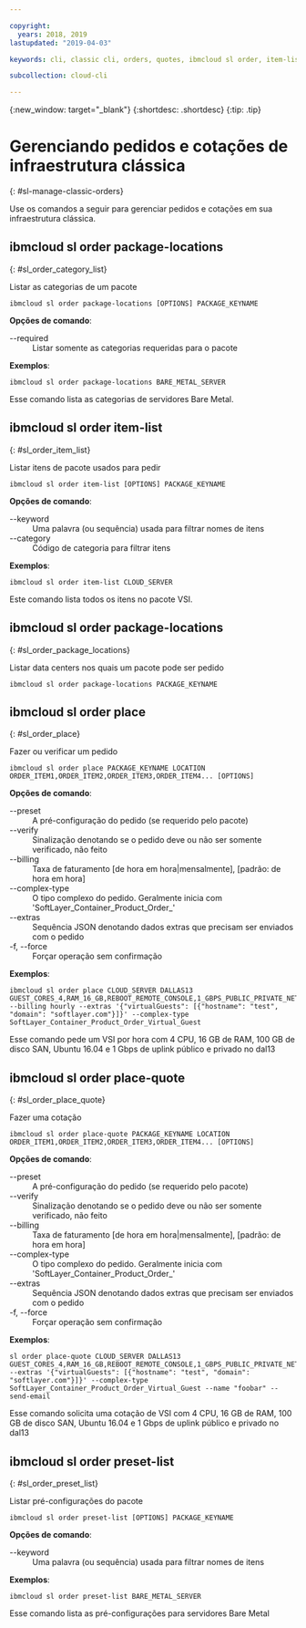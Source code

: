 ```yaml
---

copyright:
  years: 2018, 2019
lastupdated: "2019-04-03"

keywords: cli, classic cli, orders, quotes, ibmcloud sl order, item-list, package-locations, manage orders cli, manage quotes cli

subcollection: cloud-cli

---
```


{:new_window: target="_blank"}
{:shortdesc: .shortdesc}
{:tip: .tip}

# Gerenciando pedidos e cotações de infraestrutura clássica
{: #sl-manage-classic-orders}

Use os comandos a seguir para gerenciar pedidos e cotações em sua infraestrutura clássica.

## ibmcloud sl order package-locations
{: #sl_order_category_list}

Listar as categorias de um pacote
```
ibmcloud sl order package-locations [OPTIONS] PACKAGE_KEYNAME
```

<strong>Opções de comando</strong>:
<dl>
<dt>--required</dt>
<dd>Listar somente as categorias requeridas para o pacote</dd>
</dl>

**Exemplos**:
```
ibmcloud sl order package-locations BARE_METAL_SERVER
```
Esse comando lista as categorias de servidores Bare Metal.

## ibmcloud sl order item-list
{: #sl_order_item_list}

Listar itens de pacote usados para pedir
```
ibmcloud sl order item-list [OPTIONS] PACKAGE_KEYNAME
```

<strong>Opções de comando</strong>:
<dl>
<dt>--keyword</dt>
<dd>Uma palavra (ou sequência) usada para filtrar nomes de itens</dd>
<dt>--category</dt>
<dd>Código de categoria para filtrar itens</dd>
</dl>

**Exemplos**:
```
ibmcloud sl order item-list CLOUD_SERVER
```
Este comando lista todos os itens no pacote VSI.

## ibmcloud sl order package-locations
{: #sl_order_package_locations}

Listar data centers nos quais um pacote pode ser pedido
```
ibmcloud sl order package-locations PACKAGE_KEYNAME
```

## ibmcloud sl order place
{: #sl_order_place}

Fazer ou verificar um pedido
```
ibmcloud sl order place PACKAGE_KEYNAME LOCATION ORDER_ITEM1,ORDER_ITEM2,ORDER_ITEM3,ORDER_ITEM4... [OPTIONS]
```

<strong>Opções de comando</strong>:
<dl>
<dt>--preset</dt>
<dd>A pré-configuração do pedido (se requerido pelo pacote)</dd>
<dt>--verify</dt>
<dd>Sinalização denotando se o pedido deve ou não ser somente verificado, não feito</dd>
<dt>--billing</dt>
<dd>Taxa de faturamento [de hora em hora|mensalmente], [padrão: de hora em hora]</dd>
<dt>--complex-type</dt>
<dd>O tipo complexo do pedido. Geralmente inicia com 'SoftLayer_Container_Product_Order_'</dd>
<dt>--extras</dt>
<dd>Sequência JSON denotando dados extras que precisam ser enviados com o pedido</dd>
<dt>-f, --force</dt>
<dd>Forçar operação sem confirmação</dd>
</dl>

**Exemplos**:
```
ibmcloud sl order place CLOUD_SERVER DALLAS13 GUEST_CORES_4,RAM_16_GB,REBOOT_REMOTE_CONSOLE,1_GBPS_PUBLIC_PRIVATE_NETWORK_UPLINKS,BANDWIDTH_0_GB_2,1_IP_ADDRESS,GUEST_DISK_100_GB_SAN,OS_UBUNTU_16_04_LTS_XENIAL_XERUS_MINIMAL_64_BIT_FOR_VSI,MONITORING_HOST_PING,NOTIFICATION_EMAIL_AND_TICKET,AUTOMATED_NOTIFICATION,UNLIMITED_SSL_VPN_USERS_1_PPTP_VPN_USER_PER_ACCOUNT,NESSUS_VULNERABILITY_ASSESSMENT_REPORTING --billing hourly --extras '{"virtualGuests": [{"hostname": "test", "domain": "softlayer.com"}]}' --complex-type SoftLayer_Container_Product_Order_Virtual_Guest
```
Esse comando pede um VSI por hora com 4 CPU, 16 GB de RAM, 100 GB de disco SAN, Ubuntu 16.04 e 1 Gbps de uplink público e privado no dal13

## ibmcloud sl order place-quote
{: #sl_order_place_quote}

Fazer uma cotação
```
ibmcloud sl order place-quote PACKAGE_KEYNAME LOCATION ORDER_ITEM1,ORDER_ITEM2,ORDER_ITEM3,ORDER_ITEM4... [OPTIONS]
```

<strong>Opções de comando</strong>:
<dl>
<dt>--preset</dt>
<dd>A pré-configuração do pedido (se requerido pelo pacote)</dd>
<dt>--verify</dt>
<dd>Sinalização denotando se o pedido deve ou não ser somente verificado, não feito</dd>
<dt>--billing</dt>
<dd>Taxa de faturamento [de hora em hora|mensalmente], [padrão: de hora em hora]</dd>
<dt>--complex-type</dt>
<dd>O tipo complexo do pedido. Geralmente inicia com 'SoftLayer_Container_Product_Order_'</dd>
<dt>--extras</dt>
<dd>Sequência JSON denotando dados extras que precisam ser enviados com o pedido</dd>
<dt>-f, --force</dt>
<dd>Forçar operação sem confirmação</dd>
</dl>

**Exemplos**:
```
sl order place-quote CLOUD_SERVER DALLAS13 GUEST_CORES_4,RAM_16_GB,REBOOT_REMOTE_CONSOLE,1_GBPS_PUBLIC_PRIVATE_NETWORK_UPLINKS,BANDWIDTH_0_GB_2,1_IP_ADDRESS,GUEST_DISK_100_GB_SAN,OS_UBUNTU_16_04_LTS_XENIAL_XERUS_MINIMAL_64_BIT_FOR_VSI,MONITORING_HOST_PING,NOTIFICATION_EMAIL_AND_TICKET,AUTOMATED_NOTIFICATION,UNLIMITED_SSL_VPN_USERS_1_PPTP_VPN_USER_PER_ACCOUNT,NESSUS_VULNERABILITY_ASSESSMENT_REPORTING --extras '{"virtualGuests": [{"hostname": "test", "domain": "softlayer.com"}]}' --complex-type SoftLayer_Container_Product_Order_Virtual_Guest --name "foobar" --send-email
```
Esse comando solicita uma cotação de VSI com 4 CPU, 16 GB de RAM, 100 GB de disco SAN, Ubuntu 16.04 e 1 Gbps de uplink público e privado no dal13

## ibmcloud sl order preset-list
{: #sl_order_preset_list}

Listar pré-configurações do pacote
```
ibmcloud sl order preset-list [OPTIONS] PACKAGE_KEYNAME
```

<strong>Opções de comando</strong>:
<dl>
<dt>--keyword</dt>
<dd>Uma palavra (ou sequência) usada para filtrar nomes de itens</dd>
</dl>

**Exemplos**:
```
ibmcloud sl order preset-list BARE_METAL_SERVER
```
Esse comando lista as pré-configurações para servidores Bare Metal
